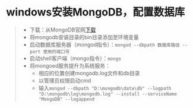 # windows安装MongoDB，配置数据库
>* 下载：从MongoDB官网[下载](https://www.mongodb.com/dr/fastdl.mongodb.org/win32/mongodb-win32-x86_64-2012plus-4.2.1-signed.msi/download)  
>* 将mongodb安装目录的bin目录添加至环境变量  
>* 启动数据库服务器（mongod指令）：```mongod --dbpath 数据库路径 --port 使用的端口号```  
>* 启动shell客户端（mongo指令）：```mongo```  
>* 将mongoed服务提升为系统服务：  
>   * 相应的位置创建mongodb.log文件和db目录  
>   * 以管理员权限启动cmd  
>   * 输入```mongod --dbpath "D:\mongodb\data\db" --logpath "D:\mongodb\log\mongodb.log" --install --serviceName "MongoDB" --logappend```  
>
